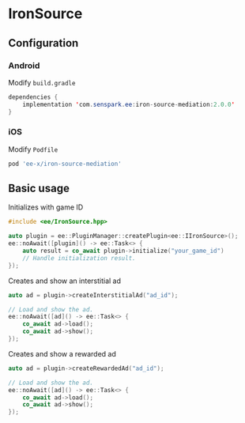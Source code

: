 # IronSource
## Configuration
### Android
Modify `build.gradle`
```java
dependencies {
    implementation 'com.senspark.ee:iron-source-mediation:2.0.0'
}
```

### iOS
Modify `Podfile`
```ruby
pod 'ee-x/iron-source-mediation'
```

## Basic usage
Initializes with game ID
```cpp
#include <ee/IronSource.hpp>

auto plugin = ee::PluginManager::createPlugin<ee::IIronSource>();
ee::noAwait([plugin]() -> ee::Task<> {
    auto result = co_await plugin->initialize("your_game_id")
    // Handle initialization result.
});
```

Creates and show an interstitial ad
```cpp
auto ad = plugin->createInterstitialAd("ad_id");

// Load and show the ad.
ee::noAwait([ad]() -> ee::Task<> {
    co_await ad->load();
    co_await ad->show();
});
```

Creates and show a rewarded ad
```cpp
auto ad = plugin->createRewardedAd("ad_id");

// Load and show the ad.
ee::noAwait([ad]() -> ee::Task<> {
    co_await ad->load();
    co_await ad->show();
});
```